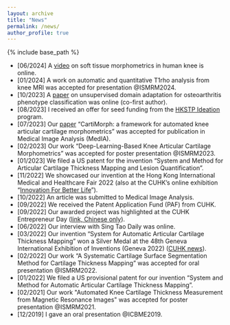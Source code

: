 ```yaml
---
layout: archive
title: "News"
permalink: /news/
author_profile: true
---
```


{% include base_path %}



* [06/2024] A [video](https://www.youtube.com/watch?v=8DbyavsZhF4) on soft tissue morphometrics in human knee is online.
* [01/2024] A work on automatic and quantitative T1rho analysis from knee MRI was accepted for presentation @ISMRM2024.
* [10/2023] A [paper](https://qims.amegroups.org/article/view/118224/html) on unsupervised domain adaptation for osteoarthritis phenotype classification was online (co-first author).
* [08/2023] I received an offer for seed funding from the [HKSTP Ideation](https://www.hkstp.org/innovate-with-us/passion-matters/incubation-and-acceleration/ideation/) program.
* [07/2023] Our [paper](https://doi.org/10.1016/j.media.2023.103035) “CartiMorph: a framework for automated knee articular cartilage morphometrics” was accepted for publication in Medical Image Analysis (MedIA).
* [02/2023] Our work “Deep-Learning-Based Knee Articular Cartilage Morphometrics” was accepted for poster presentation @ISMRM2023.
* [01/2023] We filed a US patent for the invention “System and Method for Articular Cartilage Thickness Mapping and Lesion Quantification”.
* [11/2022] We showcased our invention at the Hong Kong International Medical and Healthcare Fair 2022 (also at the CUHK’s online exhibition “[Innovation For Better Life](https://exhibition.cintec.cuhk.edu.hk/projects/system-for-automatic-articular-cartilage-thickness-mapping/)”).
* [10/2022] An article was submitted to Medical Image Analysis.
* [09/2022] We received the Patent Application Fund (PAF) from CUHK.
* [09/2022] Our awarded project was highlighted at the CUHK Entrepreneur Day ([link, Chinese only](https://www.cuhkeday2022.com/post/genevainventions)).
* [06/2022] Our interview with Sing Tao Daily was online.
* [03/2022] Our invention “System for Automatic Articular Cartilage Thickness Mapping” won a Silver Medal at the 48th Geneva International Exhibition of Inventions (Geneva 2022) ([CUHK news](https://www.cpr.cuhk.edu.hk/en/press/cuhk-innovations-excel-at-the-international-exhibition-of-inventions-geneva-2022/
  )).
* [02/2022] Our work “A Systematic Cartilage Surface Segmentation Method for Cartilage Thickness Mapping” was accepted for oral presentation @ISMRM2022.
* [01/2022] We filed a US provisional patent for our invention “System and Method for Automatic Articular Cartilage Thickness Mapping”.
* [02/2021] Our work "Automated Knee Cartilage Thickness Measurement from Magnetic Resonance Images" was accepted for poster presentation @ISMRM2021.
* [12/2019] I gave an oral presentation @ICBME2019.